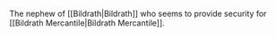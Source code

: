 The nephew of [[Bildrath|Bildrath]] who seems to provide security for [[Bildrath Mercantile|Bildrath Mercantile]].